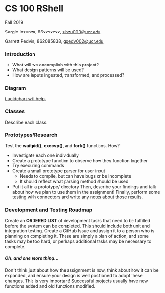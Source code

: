 # CS 100 RShell
Fall 2019

Sergio Inzunza, 86xxxxxxx, sinzu003@ucr.edu

Garrett Pedvin, 862085838, gpedv002@ucr.edu

### Introduction
- What will we accomplish with this project?
- What design patterns will be used?
- How are inputs ingested, transformed, and processed?

### Diagram
[Lucidchart will help.](https://www.lucidchart.com/pages/)

### Classes
Describe each class.

### Prototypes/Research
Test the **waitpid()**, **execvp()**, and **fork()** functions. How?
- Investigate each one individually
- Create a prototype function to observe how they function together
- Try executing commands
- Create a small prototype parser for user input
  - Needs to compile, but can have bugs or be incomplete
  - It should reflect what parsing method should be used
- Put it all in a prototype/ directory
Then, describe your findings and talk about how we plan to use them in the assignment!
Finally, perform some testing with connectors and write any notes about those results.

### Development and Testing Roadmap
Create an **ORDERED LIST** of development tasks that need to be fulfilled before the system can be completed. This should include both unit and integration testing. Create a GitHub Issue and assign it to a person who is planning on completing it. These are simply a plan of action, and some tasks may be too hard, or perhaps additional tasks may be necessary to complete.

##### Oh, and one more thing...
Don't think just about how the assignment is now, think about how it can be expanded, and ensure your design is well positioned to adopt these changes. This is very important! Successful projects usually have new functions added and old functions modified.

